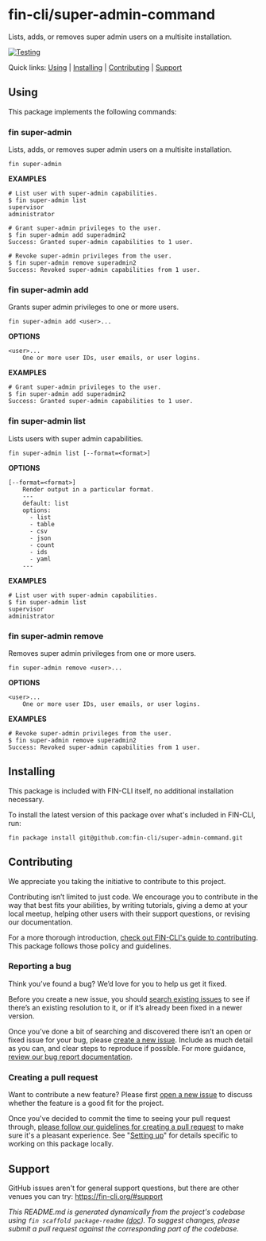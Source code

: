 fin-cli/super-admin-command
==========================

Lists, adds, or removes super admin users on a multisite installation.

[![Testing](https://github.com/fin-cli/super-admin-command/actions/workflows/testing.yml/badge.svg)](https://github.com/fin-cli/super-admin-command/actions/workflows/testing.yml)

Quick links: [Using](#using) | [Installing](#installing) | [Contributing](#contributing) | [Support](#support)

## Using

This package implements the following commands:

### fin super-admin

Lists, adds, or removes super admin users on a multisite installation.

~~~
fin super-admin
~~~

**EXAMPLES**

    # List user with super-admin capabilities.
    $ fin super-admin list
    supervisor
    administrator

    # Grant super-admin privileges to the user.
    $ fin super-admin add superadmin2
    Success: Granted super-admin capabilities to 1 user.

    # Revoke super-admin privileges from the user.
    $ fin super-admin remove superadmin2
    Success: Revoked super-admin capabilities from 1 user.



### fin super-admin add

Grants super admin privileges to one or more users.

~~~
fin super-admin add <user>...
~~~

**OPTIONS**

	<user>...
		One or more user IDs, user emails, or user logins.

**EXAMPLES**

    # Grant super-admin privileges to the user.
    $ fin super-admin add superadmin2
    Success: Granted super-admin capabilities to 1 user.



### fin super-admin list

Lists users with super admin capabilities.

~~~
fin super-admin list [--format=<format>]
~~~

**OPTIONS**

	[--format=<format>]
		Render output in a particular format.
		---
		default: list
		options:
		  - list
		  - table
		  - csv
		  - json
		  - count
		  - ids
		  - yaml
		---

**EXAMPLES**

    # List user with super-admin capabilities.
    $ fin super-admin list
    supervisor
    administrator



### fin super-admin remove

Removes super admin privileges from one or more users.

~~~
fin super-admin remove <user>...
~~~

**OPTIONS**

	<user>...
		One or more user IDs, user emails, or user logins.

**EXAMPLES**

    # Revoke super-admin privileges from the user.
    $ fin super-admin remove superadmin2
    Success: Revoked super-admin capabilities from 1 user.

## Installing

This package is included with FIN-CLI itself, no additional installation necessary.

To install the latest version of this package over what's included in FIN-CLI, run:

    fin package install git@github.com:fin-cli/super-admin-command.git

## Contributing

We appreciate you taking the initiative to contribute to this project.

Contributing isn’t limited to just code. We encourage you to contribute in the way that best fits your abilities, by writing tutorials, giving a demo at your local meetup, helping other users with their support questions, or revising our documentation.

For a more thorough introduction, [check out FIN-CLI's guide to contributing](https://make.finpress.org/cli/handbook/contributing/). This package follows those policy and guidelines.

### Reporting a bug

Think you’ve found a bug? We’d love for you to help us get it fixed.

Before you create a new issue, you should [search existing issues](https://github.com/fin-cli/super-admin-command/issues?q=label%3Abug%20) to see if there’s an existing resolution to it, or if it’s already been fixed in a newer version.

Once you’ve done a bit of searching and discovered there isn’t an open or fixed issue for your bug, please [create a new issue](https://github.com/fin-cli/super-admin-command/issues/new). Include as much detail as you can, and clear steps to reproduce if possible. For more guidance, [review our bug report documentation](https://make.finpress.org/cli/handbook/bug-reports/).

### Creating a pull request

Want to contribute a new feature? Please first [open a new issue](https://github.com/fin-cli/super-admin-command/issues/new) to discuss whether the feature is a good fit for the project.

Once you've decided to commit the time to seeing your pull request through, [please follow our guidelines for creating a pull request](https://make.finpress.org/cli/handbook/pull-requests/) to make sure it's a pleasant experience. See "[Setting up](https://make.finpress.org/cli/handbook/pull-requests/#setting-up)" for details specific to working on this package locally.

## Support

GitHub issues aren't for general support questions, but there are other venues you can try: https://fin-cli.org/#support


*This README.md is generated dynamically from the project's codebase using `fin scaffold package-readme` ([doc](https://github.com/fin-cli/scaffold-package-command#fin-scaffold-package-readme)). To suggest changes, please submit a pull request against the corresponding part of the codebase.*
